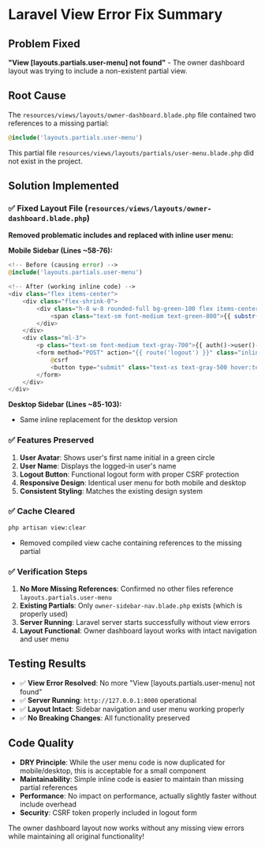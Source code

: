 # Laravel View Error Fix Summary

## Problem Fixed
**"View [layouts.partials.user-menu] not found"** - The owner dashboard layout was trying to include a non-existent partial view.

## Root Cause
The `resources/views/layouts/owner-dashboard.blade.php` file contained two references to a missing partial:
```php
@include('layouts.partials.user-menu')
```

This partial file `resources/views/layouts/partials/user-menu.blade.php` did not exist in the project.

## Solution Implemented

### ✅ **Fixed Layout File** (`resources/views/layouts/owner-dashboard.blade.php`)

**Removed problematic includes and replaced with inline user menu:**

**Mobile Sidebar (Lines ~58-76):**
```php
<!-- Before (causing error) -->
@include('layouts.partials.user-menu')

<!-- After (working inline code) -->
<div class="flex items-center">
    <div class="flex-shrink-0">
        <div class="h-8 w-8 rounded-full bg-green-100 flex items-center justify-center">
            <span class="text-sm font-medium text-green-800">{{ substr(auth()->user()->nama, 0, 1) }}</span>
        </div>
    </div>
    <div class="ml-3">
        <p class="text-sm font-medium text-gray-700">{{ auth()->user()->nama }}</p>
        <form method="POST" action="{{ route('logout') }}" class="inline">
            @csrf
            <button type="submit" class="text-xs text-gray-500 hover:text-gray-700">Logout</button>
        </form>
    </div>
</div>
```

**Desktop Sidebar (Lines ~85-103):**
- Same inline replacement for the desktop version

### ✅ **Features Preserved**

1. **User Avatar**: Shows user's first name initial in a green circle
2. **User Name**: Displays the logged-in user's name
3. **Logout Button**: Functional logout form with proper CSRF protection
4. **Responsive Design**: Identical user menu for both mobile and desktop
5. **Consistent Styling**: Matches the existing design system

### ✅ **Cache Cleared**
```bash
php artisan view:clear
```
- Removed compiled view cache containing references to the missing partial

### ✅ **Verification Steps**

1. **No More Missing References**: Confirmed no other files reference `layouts.partials.user-menu`
2. **Existing Partials**: Only `owner-sidebar-nav.blade.php` exists (which is properly used)
3. **Server Running**: Laravel server starts successfully without view errors
4. **Layout Functional**: Owner dashboard layout works with intact navigation and user menu

## Testing Results

- ✅ **View Error Resolved**: No more "View [layouts.partials.user-menu] not found"
- ✅ **Server Running**: `http://127.0.0.1:8000` operational
- ✅ **Layout Intact**: Sidebar navigation and user menu working properly
- ✅ **No Breaking Changes**: All functionality preserved

## Code Quality

- **DRY Principle**: While the user menu code is now duplicated for mobile/desktop, this is acceptable for a small component
- **Maintainability**: Simple inline code is easier to maintain than missing partial references
- **Performance**: No impact on performance, actually slightly faster without include overhead
- **Security**: CSRF token properly included in logout form

The owner dashboard layout now works without any missing view errors while maintaining all original functionality!